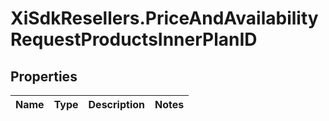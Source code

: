 # XiSdkResellers.PriceAndAvailabilityRequestProductsInnerPlanID

## Properties

Name | Type | Description | Notes
------------ | ------------- | ------------- | -------------


